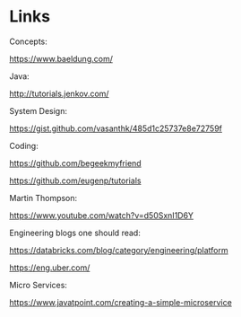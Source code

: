 # Links

Concepts:

https://www.baeldung.com/

Java:

http://tutorials.jenkov.com/


System Design:

https://gist.github.com/vasanthk/485d1c25737e8e72759f

Coding:

https://github.com/begeekmyfriend

https://github.com/eugenp/tutorials

Martin Thompson:

https://www.youtube.com/watch?v=d50SxnI1D6Y



Engineering blogs one should read:

https://databricks.com/blog/category/engineering/platform

https://eng.uber.com/


Micro Services:

https://www.javatpoint.com/creating-a-simple-microservice
